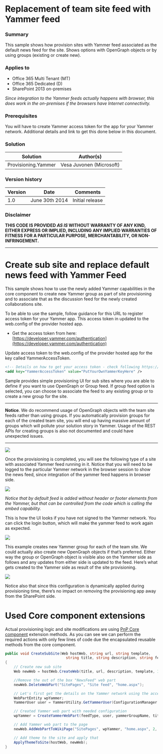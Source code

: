 # Replacement of team site feed with Yammer feed #

### Summary ###
This sample shows how provision sites with Yammer feed associated as the default news feed for the site. Shows options with OpenGraph objects or by using groups (existing or create new).

### Applies to ###
-  Office 365 Multi Tenant (MT)
-  Office 365 Dedicated (D)
-  SharePoint 2013 on-premises

*Since integration to the Yammer feeds actually happens with browser, this does work in the on-premises if the browsers have Internet connectivity.*

### Prerequisites ###
You will have to create Yammer access token for the app for your Yammer network. Additional details and link to get this done below in this document.

### Solution ###
Solution | Author(s)
---------| ----------
Provisioning.Yammer | Vesa Juvonen (Microsoft)

### Version history ###
Version  | Date | Comments
---------| -----| --------
1.0  | June 30th 2014 | Initial release

### Disclaimer ###
**THIS CODE IS PROVIDED *AS IS* WITHOUT WARRANTY OF ANY KIND, EITHER EXPRESS OR IMPLIED, INCLUDING ANY IMPLIED WARRANTIES OF FITNESS FOR A PARTICULAR PURPOSE, MERCHANTABILITY, OR NON-INFRINGEMENT.**


----------

# Create sub site and replace default news feed with Yammer Feed #
This sample shows how to use the newly added Yammer capabilities in the core component to create new Yammer group as part of site provisioning and to associate that as the discussion feed for the newly created collaborations site. 

To be able to use the sample, follow guidance for this URL to register access token for your Yammer app. This access token in updated to the web.config of the provider hosted app.

- Get the access token from here: [https://developer.yammer.com/authentication](https://developer.yammer.com/authentication)

Update access token to the web.config of the provider hosted app for the key called YammerAccessToken.
```XML
<!-- Details on how to get your access token - check following https://developer.yammer.com/authentication -->
<add key="YammerAccessToken" value="PutYourOwnYammerKeyHere" />
```

Sample provides simple provisioning UI for sub sites where you are able to define if you want to use OpenGraph or Group feed. If group feed option is selected, you can choose to associate the feed to any existing group or to create a new group for the site.


----------
**Notice**. We do recommend usage of OpenGraph objects with the team site feeds rather than using groups. If you automatically provision groups for each of the created team site, you will end up having massive amount of groups which will pollute your solution story in Yammer. Usage of the REST APIs for creating groups is also not documented and could have unexpected issues.  

----------

![](http://i.imgur.com/n7G6tUJ.png)

Once the provisioning is completed, you will see the following type of a site with associated Yammer feed running in it. Notice that you will need to be logged to the particular Yammer network in the browser session to show the news feed, since integration of the yammer feed happens in browser side. 

![](http://i.imgur.com/NH4WMdL.png)

*Notice that by default feed is added without header or footer elements from the Yammer, but that can be controlled from the code which is calling the embed capability.*

This is how the UI looks if you have not signed to the Yammer network. You can click the login button, which will make the yammer feed to work again as expected.

![](http://i.imgur.com/ITVpzXL.png)

This example creates new Yammer group for each of the team site. We could actually also create new OpenGraph objects if that’s preferred. Either way the group or OpenGraph object is visible also on the Yammer side as follows and any updates from either side is updated to the feed. Here’s what gets created to the Yammer side as result of the site provisioning. 

![](http://i.imgur.com/FwMqzxY.png)

Notice also that since this configuration is dynamically applied during provisioning time, there’s no impact on removing the provisioning app away from the SharePoint side.

# Used Core component extensions #

Actual provisioning logic and site modifications are using [PnP Core component](https://github.com/OfficeDev/PnP/tree/master/OfficeDevPnP.Core) extension methods. As you can see we can perform the required actions with only few lines of code due the encapsulated reusable methods from the core component.

```C#
public void CreateSubSite(Web hostWeb, string url, string template,
                            string title, string description, string feedType, string yammerGroupName)
{
    // Create new sub site
    Web newWeb = hostWeb.CreateWeb(title, url, description, template, 1033);

    //Remove the out of the box "NewsFeed" web part
    newWeb.DeleteWebPart("SitePages", "Site feed", "home.aspx");

    // Let's first get the details on the Yammer network using the access token
    WebPartEntity wpYammer;
    YammerUser user = YammerUtility.GetYammerUser(ConfigurationManager.AppSettings["YammerAccessToken"]);

    // Created Yammer web part with needed configuration
    wpYammer = CreateYammerWebPart(feedType, user, yammerGroupName, title);

    // Add Yammer web part to the page
    newWeb.AddWebPartToWikiPage("SitePages", wpYammer, "home.aspx", 2, 1, false);

    // Add theme to the site and apply that
    ApplyThemeToSite(hostWeb, newWeb);
}
```

